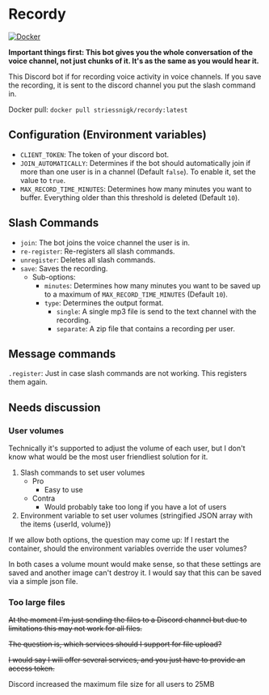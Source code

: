 # Recordy
[![Docker](https://badgen.net/badge/icon/docker?icon=docker&label)](https://hub.docker.com/r/striessnigk/recordy)

**Important things first: This bot gives you the whole conversation of the voice channel, not just chunks of it. It's as the same as you would hear it.**

This Discord bot if for recording voice activity in voice channels.
If you save the recording, it is sent to the discord channel you put the slash command in.

Docker pull: `docker pull striessnigk/recordy:latest`


## Configuration (Environment variables)
- `CLIENT_TOKEN`: The token of your discord bot.
- `JOIN_AUTOMATICALLY`: Determines if the bot should automatically join if more than one user is in a channel (Default `false`). To enable it, set the value to `true`.
- `MAX_RECORD_TIME_MINUTES`: Determines how many minutes you want to buffer. Everything older than this threshold is deleted (Default `10`).

## Slash Commands
- `join`: The bot joins the voice channel the user is in.
- `re-register`: Re-registers all slash commands.
- `unregister`: Deletes all slash commands.
- `save`: Saves the recording.
  - Sub-options:
    - `minutes`: Determines how many minutes you want to be saved up to a maximum of `MAX_RECORD_TIME_MINUTES` (Default `10`).
    - `type`: Determines the output format.
      - `single`: A single mp3 file is send to the text channel with the recording.
      - `separate`: A zip file that contains a recording per user.

## Message commands
`.register`: Just in case slash commands are not working. This registers them again.
 
## Needs discussion
### User volumes
Technically it's supported to adjust the volume of each user, but I don't know what would be the most user friendliest solution for it.
1. Slash commands to set user volumes
   - Pro
     - Easy to use
   - Contra
     - Would probably take too long if you have a lot of users
2. Environment variable to set user volumes (stringified JSON array with the items {userId, volume})

If we allow both options, the question may come up: If I restart the container, should the environment variables override the user volumes?

In both cases a volume mount would make sense, so that these settings are saved and another image can't destroy it.
I would say that this can be saved via a simple json file.

### Too large files
~~At the moment I'm just sending the files to a Discord channel but due to limitations this may not work for all files.~~

~~The question is, which services should I support for file upload?~~

~~I would say I will offer several services, and you just have to provide an access token.~~

Discord increased the maximum file size for all users to 25MB

